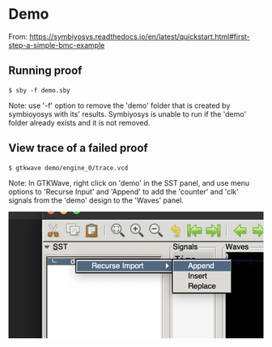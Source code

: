 # Demo

From: https://symbiyosys.readthedocs.io/en/latest/quickstart.html#first-step-a-simple-bmc-example

## Running proof

```
$ sby -f demo.sby
```

Note: use '-f' option to remove the 'demo' folder that is created by symbioyosys with its' results.  Symbiyosys is unable to run if the 'demo' folder already exists and it is not removed.

## View trace of a failed proof

```
$ gtkwave demo/engine_0/trace.vcd
```

Note: In GTKWave, right click on 'demo' in the SST panel, and use menu options to 'Recurse Input' and 'Append' to add the 'counter' and 'clk' signals from the 'demo' design to the 'Waves' panel.

![Adding signals from the 'demo' design to the 'waves' panel](./doc/gtkwave_screenshot.png)

